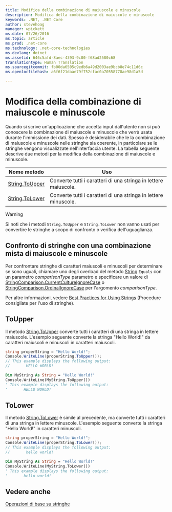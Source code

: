 ```yaml
---
title: Modifica della combinazione di maiuscole e minuscole
description: Modifica della combinazione di maiuscole e minuscole
keywords: .NET, .NET Core
author: stevehoag
manager: wpickett
ms.date: 07/26/2016
ms.topic: article
ms.prod: .net-core
ms.technology: .net-core-technologies
ms.devlang: dotnet
ms.assetid: 646c5afd-8aec-4393-9c00-f68ad2580c68
translationtype: Human Translation
ms.sourcegitcommit: fb00da6505c9edb6a49d2003ae9bcb8e74c11d6c
ms.openlocfilehash: a6f6f21daae79f752cfac0a70558778ae98d1a5d

---
```


# <a name="changing-case"></a>Modifica della combinazione di maiuscole e minuscole

Quando si scrive un'applicazione che accetta input dall'utente non si può conoscere la combinazione di maiuscole e minuscole che verrà usata durante l'immissione dei dati. Spesso è desiderabile che le la combinazione di maiuscole e minuscole nelle stringhe sia coerente, in particolare se le stringhe vengono visualizzate nell'interfaccia utente. La tabella seguente descrive due metodi per la modifica della combinazione di maiuscole e minuscole.

Nome metodo | Uso
----------- | ---
[String.ToUpper](xref:System.String.ToUpper) | Converte tutti i caratteri di una stringa in lettere maiuscole.
[String.ToLower](xref:System.String.ToLower) | Converte tutti i caratteri di una stringa in lettere minuscole.

> [!WARNING]  
> Si noti che i metodi `String.ToUpper` e `String.ToLower` non vanno usati per convertire le stringhe a scopo di confronto o verifica dell'uguaglianza. 

## <a name="comparing-strings-of-mixed-case"></a>Confronto di stringhe con una combinazione mista di maiuscole e minuscole

Per confrontare stringhe di caratteri maiuscoli e minuscoli per determinare se sono uguali, chiamare uno degli overload del metodo [String](xref:System) `Equals` con un parametro *comparisonType* parametro e specificare un valore di [StringComparison.CurrentCultureIgnoreCase](xref:System.StringComparison.CurrentCultureIgnoreCase) o [StringComparison.OrdinalIgnoreCase](xref:System.StringComparison.OrdinalIgnoreCase) per l'argomento *comparisonType*. 

Per altre informazioni, vedere [Best Practices for Using Strings](best-practices.md) (Procedure consigliate per l'uso di stringhe). 

## <a name="toupper"></a>ToUpper

Il metodo [String.ToUpper](xref:System.String.ToUpper) converte tutti i caratteri di una stringa in lettere maiuscole. L'esempio seguente converte la stringa "Hello World!" da caratteri maiuscoli e minuscoli in caratteri maiuscoli.

```csharp
string properString = "Hello World!";
Console.WriteLine(properString.ToUpper());
// This example displays the following output:
//       HELLO WORLD!
```

```vb
Dim MyString As String = "Hello World!"
Console.WriteLine(MyString.ToUpper())
' This example displays the following output:
'       HELLO WORLD!
```

## <a name="tolower"></a>ToLower

Il metodo [String.ToLower](xref:System.String.ToLower) è simile al precedente, ma converte tutti i caratteri di una stringa in lettere minuscole. L'esempio seguente converte la stringa "Hello World!" in caratteri minuscoli.

```csharp
string properString = "Hello World!";
Console.WriteLine(properString.ToLower());
// This example displays the following output:
//       hello world!
```

```vb
Dim MyString As String = "Hello World!"
Console.WriteLine(MyString.ToLower())
' This example displays the following output:
'       hello world!
```

## <a name="see-also"></a>Vedere anche

[Operazioni di base su stringhe](basic-string-operations.md)



<!--HONumber=Nov16_HO1-->



